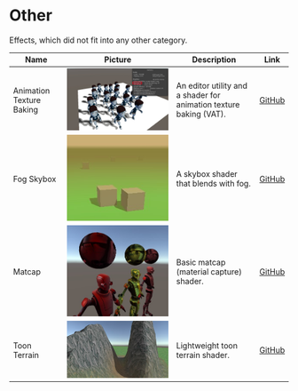 # Other

Effects, which did not fit into any other category.

| Name | Picture | Description | Link |
|------|---------|-------------|------|
| Animation Texture Baking | ![Animation Texture Baking](https://github.com/Delt06/animation-texture-baking/raw/master/Documentation/example.jpg) | An editor utility and a shader for animation texture baking (VAT). | [GitHub](https://github.com/Delt06/animation-texture-baking) |
| Fog Skybox | ![Fog Skybox](https://github.com/Delt06/unity-graphics/raw/master/Documentation/fog_skybox.jpg) | A skybox shader that blends with fog. | [GitHub](https://github.com/Delt06/unity-graphics#fog-skybox) |
| Matcap | ![Matcap](https://github.com/Delt06/unity-graphics/raw/master/Documentation/matcap.jpg) | Basic matcap (material capture) shader. | [GitHub](https://github.com/Delt06/unity-graphics#matcap) |
| Toon Terrain | ![Toon Terrain](https://github.com/Delt06/unity-graphics/raw/master/Documentation/toon_terrain.jpg) | Lightweight toon terrain shader. | [GitHub](https://github.com/Delt06/unity-graphics#toon-terrain) |
